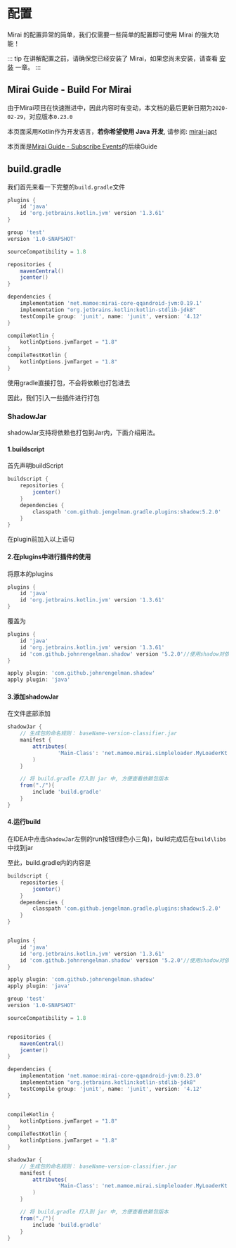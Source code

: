 # 配置

Mirai 的配置异常的简单，我们仅需要一些简单的配置即可使用 Mirai 的强大功能！

::: tip
在讲解配置之前，请确保您已经安装了 Mirai，如果您尚未安装，请查看 [安装](install.md) 一章。
:::

## Mirai Guide - Build For Mirai

由于Mirai项目在快速推进中，因此内容时有变动，本文档的最后更新日期为```2020-02-29```，对应版本```0.23.0```

本页面采用Kotlin作为开发语言，**若你希望使用 Java 开发**, 请参阅: [mirai-japt](https://github.com/mamoe/mirai-japt)

本页面是[Mirai Guide - Subscribe Events](/docs/guide_subscribe_events.md)的后续Guide

## build.gradle

我们首先来看一下完整的```build.gradle```文件

```groovy
plugins {
    id 'java'
    id 'org.jetbrains.kotlin.jvm' version '1.3.61'
}

group 'test'
version '1.0-SNAPSHOT'

sourceCompatibility = 1.8

repositories {
    mavenCentral()
    jcenter()
}

dependencies {
    implementation 'net.mamoe:mirai-core-qqandroid-jvm:0.19.1'
    implementation "org.jetbrains.kotlin:kotlin-stdlib-jdk8"
    testCompile group: 'junit', name: 'junit', version: '4.12'
}

compileKotlin {
    kotlinOptions.jvmTarget = "1.8"
}
compileTestKotlin {
    kotlinOptions.jvmTarget = "1.8"
}
```

使用gradle直接打包，不会将依赖也打包进去

因此，我们引入一些插件进行打包

### ShadowJar

shadowJar支持将依赖也打包到Jar内，下面介绍用法。

#### 1.buildscript

首先声明buildScript

```groovy
buildscript {
    repositories {
        jcenter()
    }
    dependencies {
        classpath 'com.github.jengelman.gradle.plugins:shadow:5.2.0'
    }
}
```

在plugin前加入以上语句



#### 2.在plugins中进行插件的使用

将原本的plugins

```groovy
plugins {
    id 'java'
    id 'org.jetbrains.kotlin.jvm' version '1.3.61'
}
```

覆盖为

```groovy
plugins {
    id 'java'
    id 'org.jetbrains.kotlin.jvm' version '1.3.61'
    id 'com.github.johnrengelman.shadow' version '5.2.0'//使用shadow对依赖进行打包
}

apply plugin: 'com.github.johnrengelman.shadow'
apply plugin: 'java'
```



#### 3.添加shadowJar

在文件底部添加

```groovy
shadowJar {
    // 生成包的命名规则： baseName-version-classifier.jar
    manifest {
        attributes(
                'Main-Class': 'net.mamoe.mirai.simpleloader.MyLoaderKt'//入口点
        )
    }

    // 将 build.gradle 打入到 jar 中, 方便查看依赖包版本
    from("./"){
        include 'build.gradle'
    }
}
```



#### 4.运行build

在IDEA中点击```ShadowJar```左侧的run按钮(绿色小三角)，build完成后在```build\libs```中找到jar



至此，build.gradle内的内容是

```groovy
buildscript {
    repositories {
        jcenter()
    }
    dependencies {
        classpath 'com.github.jengelman.gradle.plugins:shadow:5.2.0'
    }
}


plugins {
    id 'java'
    id 'org.jetbrains.kotlin.jvm' version '1.3.61'
    id 'com.github.johnrengelman.shadow' version '5.2.0'//使用shadow对依赖进行打包
}

apply plugin: 'com.github.johnrengelman.shadow'
apply plugin: 'java'

group 'test'
version '1.0-SNAPSHOT'

sourceCompatibility = 1.8


repositories {
    mavenCentral()
    jcenter()
}

dependencies {
    implementation 'net.mamoe:mirai-core-qqandroid-jvm:0.23.0'
    implementation "org.jetbrains.kotlin:kotlin-stdlib-jdk8"
    testCompile group: 'junit', name: 'junit', version: '4.12'
}


compileKotlin {
    kotlinOptions.jvmTarget = "1.8"
}
compileTestKotlin {
    kotlinOptions.jvmTarget = "1.8"
}

shadowJar {
    // 生成包的命名规则： baseName-version-classifier.jar
    manifest {
        attributes(
                'Main-Class': 'net.mamoe.mirai.simpleloader.MyLoaderKt'
        )
    }

    // 将 build.gradle 打入到 jar 中, 方便查看依赖包版本
    from("./"){
        include 'build.gradle'
    }
}

```

